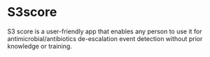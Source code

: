 # S3score


S3 score is a user-friendly app that enables any person to use it for antimicrobial/antibiotics de-escalation event detection without prior knowledge or training.

